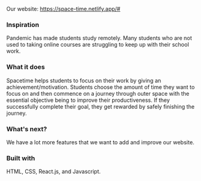 

Our website: https://space-time.netlify.app/#

### Inspiration
Pandemic has made students study remotely. Many students who are not used to taking online courses are struggling to keep up with their school work.

### What it does
Spacetime helps students to focus on their work by giving an achievement/motivation. Students choose the amount of time they want to focus on and then commence on a journey through outer space with the essential objective being to improve their productiveness. If they successfully complete their goal, they get rewarded by safely finishing the journey.

### What's next?

We have a lot more features that we want to add and improve our website.

### Built with

HTML, CSS, React.js, and Javascript.




